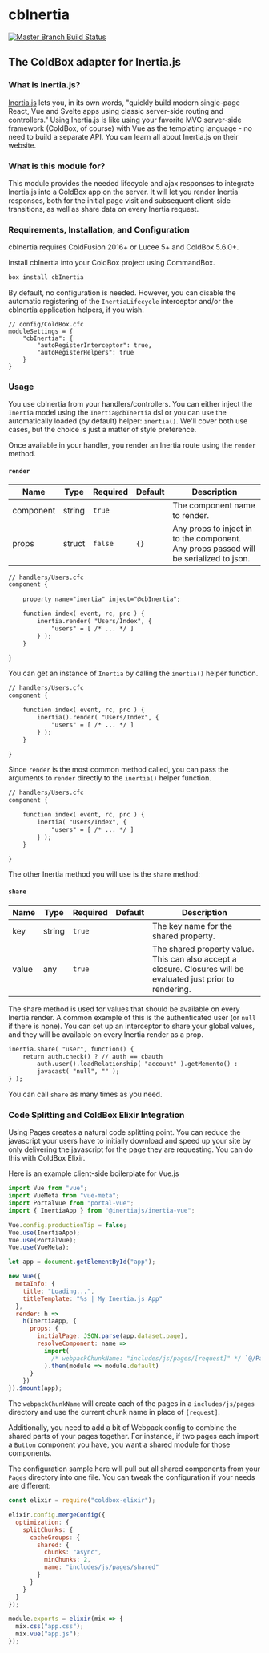 # cbInertia

[![Master Branch Build Status](https://img.shields.io/travis/elpete/cbInertia/master.svg?style=flat-square&label=master)](https://travis-ci.org/elpete/cbInertia)

## The ColdBox adapter for Inertia.js

### What is Inertia.js?

[Inertia.js](https://inertiajs.com/) lets you, in its own words, "quickly build modern single-page React,
Vue and Svelte apps using classic server-side routing and controllers." Using
Inertia.js is like using your favorite MVC server-side framework (ColdBox, of course)
with Vue as the templating language - no need to build a separate API. You can
learn all about Inertia.js on their website.

### What is this module for?

This module provides the needed lifecycle and ajax responses to integrate Inertia.js
into a ColdBox app on the server. It will let you render Inertia responses, both
for the initial page visit and subsequent client-side transitions, as well as share
data on every Inertia request.

### Requirements, Installation, and Configuration

cbInertia requires ColdFusion 2016+ or Lucee 5+ and ColdBox 5.6.0+.

Install cbInertia into your ColdBox project using CommandBox.

```bash
box install cbInertia
```

By default, no configuration is needed. However, you can disable the automatic
registering of the `InertiaLifecycle` interceptor and/or the cbInertia application
helpers, if you wish.

```
// config/ColdBox.cfc
moduleSettings = {
    "cbInertia": {
        "autoRegisterInterceptor": true,
        "autoRegisterHelpers": true
    }
}
```

### Usage

You use cbInertia from your handlers/controllers. You can either inject the
`Inertia` model using the `Inertia@cbInertia` dsl or you can use the automatically
loaded (by default) helper: `inertia()`. We'll cover both use cases, but the
choice is just a matter of style preference.

Once available in your handler, you render an Inertia route using the `render` method.

#### `render`

| Name      | Type   | Required | Default | Description                                                                           |
| --------- | ------ | -------- | ------- | ------------------------------------------------------------------------------------- |
| component | string | `true`   |         | The component name to render.                                                         |
| props     | struct | `false`  | `{}`    | Any props to inject in to the component. Any props passed will be serialized to json. |

```cfc
// handlers/Users.cfc
component {

    property name="inertia" inject="@cbInertia";

    function index( event, rc, prc ) {
        inertia.render( "Users/Index", {
            "users" = [ /* ... */ ]
        } );
    }

}
```

You can get an instance of `Inertia` by calling the `inertia()` helper function.

```cfc
// handlers/Users.cfc
component {

    function index( event, rc, prc ) {
        inertia().render( "Users/Index", {
            "users" = [ /* ... */ ]
        } );
    }

}
```

Since `render` is the most common method called, you can pass the arguments to
`render` directly to the `inertia()` helper function.

```cfc
// handlers/Users.cfc
component {

    function index( event, rc, prc ) {
        inertia( "Users/Index", {
            "users" = [ /* ... */ ]
        } );
    }

}
```

The other Inertia method you will use is the `share` method:

#### `share`

| Name  | Type   | Required | Default | Description                                                                                                    |
| ----- | ------ | -------- | ------- | -------------------------------------------------------------------------------------------------------------- |
| key   | string | `true`   |         | The key name for the shared property.                                                                          |
| value | any    | `true`   |         | The shared property value. This can also accept a closure. Closures will be evaluated just prior to rendering. |

The share method is used for values that should be available on every Inertia render.
A common example of this is the authenticated user (or `null` if there is none).
You can set up an interceptor to share your global values, and they will be available
on every Inertia render as a prop.

```cfc
inertia.share( "user", function() {
    return auth.check() ? // auth == cbauth
        auth.user().loadRelationship( "account" ).getMemento() :
        javacast( "null", "" );
} );
```

You can call `share` as many times as you need.

### Code Splitting and ColdBox Elixir Integration

Using Pages creates a natural code splitting point. You can reduce the javascript
your users have to initially download and speed up your site by only delivering the
javascript for the page they are requesting. You can do this with ColdBox Elixir.

Here is an example client-side boilerplate for Vue.js

```js
import Vue from "vue";
import VueMeta from "vue-meta";
import PortalVue from "portal-vue";
import { InertiaApp } from "@inertiajs/inertia-vue";

Vue.config.productionTip = false;
Vue.use(InertiaApp);
Vue.use(PortalVue);
Vue.use(VueMeta);

let app = document.getElementById("app");

new Vue({
  metaInfo: {
    title: "Loading...",
    titleTemplate: "%s | My Inertia.js App"
  },
  render: h =>
    h(InertiaApp, {
      props: {
        initialPage: JSON.parse(app.dataset.page),
        resolveComponent: name =>
          import(
            /* webpackChunkName: "includes/js/pages/[request]" */ `@/Pages/${name}`
          ).then(module => module.default)
      }
    })
}).$mount(app);
```

The `webpackChunkName` will create each of the pages in a `includes/js/pages` directory
and use the current chunk name in place of `[request]`.

Additionally, you need to add a bit of Webpack config to combine the shared parts
of your pages together. For instance, if two pages each import a `Button` component
you have, you want a shared module for those components.

The configuration sample here will pull out all shared components from your `Pages`
directory into one file. You can tweak the configuration if your needs are different:

```js
const elixir = require("coldbox-elixir");

elixir.config.mergeConfig({
  optimization: {
    splitChunks: {
      cacheGroups: {
        shared: {
          chunks: "async",
          minChunks: 2,
          name: "includes/js/pages/shared"
        }
      }
    }
  }
});

module.exports = elixir(mix => {
  mix.css("app.css");
  mix.vue("app.js");
});
```
